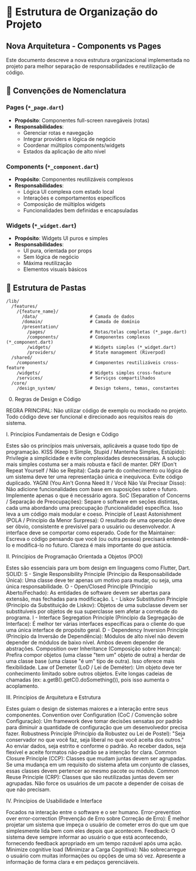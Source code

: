 # 📁 Estrutura de Organização do Projeto

## **Nova Arquitetura - Components vs Pages**

Este documento descreve a nova estrutura organizacional implementada no projeto para melhor separação de responsabilidades e reutilização de código.

## **🎯 Convenções de Nomenclatura**

### **Pages** (`*_page.dart`)
- **Propósito**: Componentes full-screen navegáveis (rotas)
- **Responsabilidades**: 
  - Gerenciar rotas e navegação
  - Integrar providers e lógica de negócio
  - Coordenar múltiplos components/widgets
  - Estados da aplicação de alto nível

### **Components** (`*_component.dart`)
- **Propósito**: Componentes reutilizáveis complexos
- **Responsabilidades**:
  - Lógica UI complexa com estado local
  - Interações e comportamentos específicos
  - Composição de múltiplos widgets
  - Funcionalidades bem definidas e encapsuladas

### **Widgets** (`*_widget.dart`)
- **Propósito**: Widgets UI puros e simples
- **Responsabilidades**:
  - UI pura, orientada por props
  - Sem lógica de negócio
  - Máxima reutilização
  - Elementos visuais básicos

## **📂 Estrutura de Pastas**

```
/lib/
  /features/
    /{feature_name}/
      /data/                    # Camada de dados
      /domain/                  # Camada de domínio
      /presentation/
        /pages/                 # Rotas/telas completas (*_page.dart)
        /components/            # Componentes complexos (*_component.dart)
        /widgets/               # Widgets simples (*_widget.dart)
        /providers/             # State management (Riverpod)
  /shared/
    /components/                # Componentes reutilizáveis cross-feature
    /widgets/                   # Widgets simples cross-feature
    /services/                  # Serviços compartilhados
  /core/
    /design_system/             # Design tokens, temas, constantes
```



0. Regras de Design e Código   

REGRA PRINCIPAL: Não utilizar código de exemplo ou mockado no projeto. Todo código deve ser funcional e direcionado aos requisitos reais do sistema.



I. Princípios Fundamentais de Design e Código

Estes são os princípios mais universais, aplicáveis a quase todo tipo de programação.
KISS (Keep It Simple, Stupid / Mantenha Simples, Estúpido): Privilegie a simplicidade e evite complexidades desnecessárias. A solução mais simples costuma ser a mais robusta e fácil de manter.
DRY (Don't Repeat Yourself / Não se Repita): Cada parte do conhecimento ou lógica de um sistema deve ter uma representação única e inequívoca. Evite código duplicado.
YAGNI (You Ain't Gonna Need It / Você Não Vai Precisar Disso): Não adicione funcionalidades com base em suposições sobre o futuro. Implemente apenas o que é necessário agora.
SoC (Separation of Concerns / Separação de Preocupações): Separe o software em seções distintas, cada uma abordando uma preocupação (funcionalidade) específica. Isso leva a um código mais modular e coeso.
Principle of Least Astonishment (POLA / Princípio da Menor Surpresa): O resultado de uma operação deve ser óbvio, consistente e previsível para o usuário ou desenvolvedor. A interface deve se comportar como esperado.
Code for the Maintainer: Escreva o código pensando que você (ou outra pessoa) precisará entendê-lo e modificá-lo no futuro. Clareza é mais importante do que astúcia.

II. Princípios de Programação Orientada a Objetos (POO)

Estes são essenciais para um bom design em linguagens como Flutter, Dart.
SOLID:
S - Single Responsibility Principle (Princípio da Responsabilidade Única): Uma classe deve ter apenas um motivo para mudar, ou seja, uma única responsabilidade.
O - Open/Closed Principle (Princípio Aberto/Fechado): As entidades de software devem ser abertas para extensão, mas fechadas para modificação.
L - Liskov Substitution Principle (Princípio da Substituição de Liskov): Objetos de uma subclasse devem ser substituíveis por objetos de sua superclasse sem afetar a corretude do programa.
I - Interface Segregation Principle (Princípio da Segregação de Interface): É melhor ter várias interfaces específicas para o cliente do que uma única interface de propósito geral.
D - Dependency Inversion Principle (Princípio da Inversão de Dependência): Módulos de alto nível não devem depender de módulos de baixo nível. Ambos devem depender de abstrações.
Composition over Inheritance (Composição sobre Herança): Prefira compor objetos (uma classe "tem um" objeto de outra) a herdar de uma classe base (uma classe "é um" tipo de outra). Isso oferece mais flexibilidade.
Law of Demeter (LoD / Lei de Deméter): Um objeto deve ter conhecimento limitado sobre outros objetos. Evite longas cadeias de chamadas (ex: a.getB().getC().doSomething()), pois isso aumenta o acoplamento.

III. Princípios de Arquitetura e Estrutura

Estes guiam o design de sistemas maiores e a interação entre seus componentes.
Convention over Configuration (CoC / Convenção sobre Configuração): Um framework deve tomar decisões sensatas por padrão para diminuir a quantidade de configuração que um desenvolvedor precisa fazer.
Robustness Principle (Princípio da Robustez ou Lei de Postel): "Seja conservador no que você faz, seja liberal no que você aceita dos outros." Ao enviar dados, seja estrito e conforme o padrão. Ao receber dados, seja flexível e aceite formatos não-padrão se a intenção for clara.
Common Closure Principle (CCP): Classes que mudam juntas devem ser agrupadas. Se uma mudança em um requisito do sistema afeta um conjunto de classes, essas classes devem pertencer ao mesmo pacote ou módulo.
Common Reuse Principle (CRP): Classes que são reutilizadas juntas devem ser agrupadas. Não force os usuários de um pacote a depender de coisas de que não precisam.

IV. Princípios de Usabilidade e Interface

Focados na interação entre o software e o ser humano.
Error-prevention over error-correction (Prevenção de Erro sobre Correção de Erro): É melhor projetar um sistema que impeça o usuário de cometer erros do que um que simplesmente lida bem com eles depois que acontecem.
Feedback: O sistema deve sempre informar ao usuário o que está acontecendo, fornecendo feedback apropriado em um tempo razoável após uma ação.
Minimize cognitive load (Minimizar a Carga Cognitiva): Não sobrecarregue o usuário com muitas informações ou opções de uma só vez. Apresente a informação de forma clara e em pedaços gerenciáveis.


